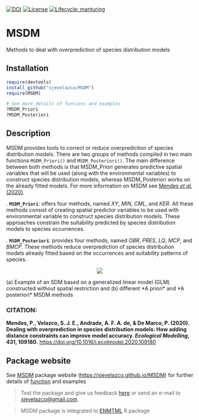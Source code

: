 [![DOI](https://zenodo.org/badge/DOI/10.1016/j.ecolmodel.2020.109180.svg)](https://doi.org/10.1016/j.ecolmodel.2020.109180)
[![License](https://img.shields.io/badge/license-GPL%20%28%3E=%203%29-lightgrey.svg?style=flat)](http://www.gnu.org/licenses/gpl-3.0.html)
[![Lifecycle:
manturing](https://img.shields.io/badge/lifecycle-manturing-blue.svg)](https://www.tidyverse.org/lifecycle/#manturing)

# MSDM
Methods to deal with overprediction of species distribution models


## Installation

```r
require(devtools)  
install_github("sjevelazco/MSDM")  
require(MSDM)

# See more details of funcions and examples
?MSDM_Priori
?MSDM_Posteriori
```

## Description

MSDM provides tools to correct or reduce overprediction of species distribution models. There are two groups of methods compiled in two main functions `MSDM_Priori()` and `MSDM_Posteriori()`. The main difference between both methods is that MSDM_Priori generates predictive spatial variables that will be used (along with the environmental variables) to construct species distribution models, whereas MSDM_Posteriori works on the already fitted models. For more information on MSDM see [Mendes *et al.* (2020)](https://doi.org/10.1016/j.ecolmodel.2020.109180).

*.* **`MSDM_Priori`**: offers four methods, named *XY*, *MIN*,  *CML*, and *KER*. All these methods consist of creating spatial predictor variables to be used with environmental variable to construct species distribution models. These approaches constrain the suitability predicted by species distribution models to species occurrences.

*.* **`MSDM_Posteriori`**: provides four methods, named *OBR*, *PRES*, *LQ*, *MCP*, and *BMCP*. These methods reduce overprediction of species distribution models already fitted based on the occurrences and suitability patterns of species. 

 
<p align="center">
  <img src="https://github.com/sjevelazco/MSDM/blob/master/man/Figure/readme_figure.svg" />
  <figcaption> (a) Example of an SDM based on a generalized linear model (GLM) constructed without spatial restriction and (b) different *A priori* and *A posteriori* MSDM methods </figcaption>
</p>

### CITATION:
**Mendes, P., Velazco, S. J. E., Andrade, A. F. A. de, & De Marco, P. (2020). Dealing with overprediction in species distribution models: How adding distance constraints can improve model accuracy. *Ecological Modelling*, 431, 109180.** https://doi.org/10.1016/j.ecolmodel.2020.109180

## Package website
See [MSDM](https://sjevelazco.github.io/MSDM) package website (https://sjevelazco.github.io/MSDM) for further details of [function](https://sjevelazco.github.io/MSDM/reference/index.html) and examples 




> Test the package and give us feedback [here](https://github.com/andrefaa/MSDM/issues) or send an e-mail to sjevelazco@gmail.com.

> MSDM package is integrated to [ENMTML](https://github.com/andrefaa/ENMTML) R package

